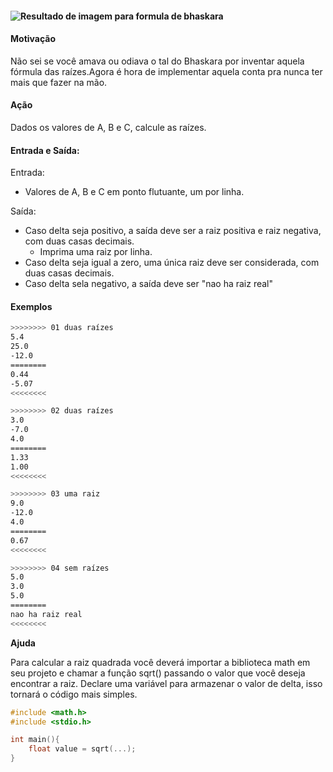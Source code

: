 #### ![Resultado de imagem para formula de bhaskara](http://alunosonline.uol.com.br/upload/conteudo_legenda/9768480add7616fa1fe2081ce3542378.jpg)

#### Motivação
Não sei se você amava ou odiava o tal do Bhaskara por inventar aquela fórmula das raízes.Agora é hora de implementar aquela conta pra nunca ter mais que fazer na mão.


#### Ação
Dados os valores de A, B e C, calcule as raízes.


#### Entrada e Saída:
Entrada:

- Valores de A, B e C em ponto flutuante, um por linha.

Saída:
- Caso delta seja positivo, a saída deve ser a raiz positiva e raiz negativa, com duas casas decimais.
    - Imprima uma raiz por linha.
- Caso delta seja igual a zero, uma única raiz deve ser considerada, com duas casas decimais.
- Caso delta sela negativo, a saída deve ser "nao ha raiz real"



#### Exemplos

```bash
>>>>>>>> 01 duas raízes
5.4
25.0
-12.0
========
0.44
-5.07
<<<<<<<<

>>>>>>>> 02 duas raízes
3.0
-7.0
4.0
========
1.33
1.00
<<<<<<<<

>>>>>>>> 03 uma raiz
9.0
-12.0
4.0
========
0.67
<<<<<<<<

>>>>>>>> 04 sem raízes
5.0
3.0
5.0
========
nao ha raiz real
<<<<<<<<
```

**Ajuda**

Para calcular a raiz quadrada você deverá importar a biblioteca math em seu projeto e chamar a função sqrt() passando o valor que você deseja encontrar a raiz. Declare uma variável para armazenar o valor de delta, isso tornará o código mais simples.

```c
#include <math.h>
#include <stdio.h>

int main(){
    float value = sqrt(...);
}
```